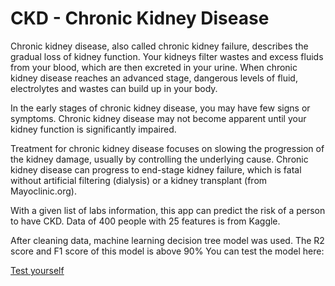 # CKD - Chronic Kidney Disease
Chronic kidney disease, also called chronic kidney failure, describes the gradual loss of kidney function. Your kidneys filter wastes and excess fluids from your blood, which are then excreted in your urine. When chronic kidney disease reaches an advanced stage, dangerous levels of fluid, electrolytes and wastes can build up in your body.

In the early stages of chronic kidney disease, you may have few signs or symptoms. Chronic kidney disease may not become apparent until your kidney function is significantly impaired.

Treatment for chronic kidney disease focuses on slowing the progression of the kidney damage, usually by controlling the underlying cause. Chronic kidney disease can progress to end-stage kidney failure, which is fatal without artificial filtering (dialysis) or a kidney transplant (from Mayoclinic.org).

With a given list of labs information, this app can predict the risk of a person to have CKD.
Data of 400 people with 25 features is from Kaggle.

After cleaning data, machine learning decision tree model was used. The R2 score and F1 score of this model is above 90%
You can test the model here:

[Test yourself](https://share.streamlit.io/3jcn/ckd/main/main.py)
